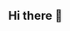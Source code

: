## Hi there 👋

<!--
**Matai10/Matai10** is a ✨ _special_ ✨ repository because its `README.md` (this file) appears on your GitHub profile.

Aloha my name is Matai i am a student at Chaminade University of Honolulu Majoring in computer science.
